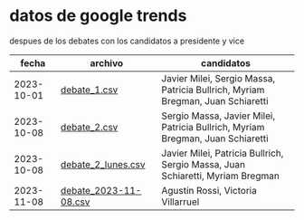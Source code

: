 # datos de google trends

despues de los debates con los candidatos a presidente y vice

| fecha | archivo | candidatos |
| ----- | ------- | ---------- |
| 2023-10-01 | [debate_1.csv](debate_1.csv) | Javier Milei, Sergio Massa, Patricia Bullrich, Myriam Bregman, Juan Schiaretti |
| 2023-10-08 | [debate_2.csv](debate_2.csv) | Sergio Massa, Javier Milei, Patricia Bullrich, Myriam Bregman, Juan Schiaretti |
| 2023-10-08 | [debate_2_lunes.csv](debate_2_lunes.csv) | Javier Milei, Patricia Bullrich, Sergio Massa, Juan Schiaretti, Myriam Bregman |
| 2023-11-08 | [debate_2023-11-08.csv](debate_2023-11-08.csv) | Agustín Rossi, Victoria Villarruel |
